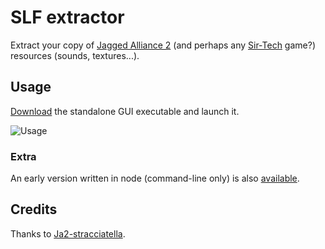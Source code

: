 # SLF extractor

Extract your copy of [Jagged Alliance 2](https://it.wikipedia.org/wiki/Jagged_Alliance_2) (and perhaps any [Sir-Tech](https://en.wikipedia.org/wiki/Sir-Tech) game?) resources (sounds, textures...).

## Usage

[Download](#) the standalone GUI executable and launch it.

![Usage](slf-extractor.gif)

### Extra

An early version written in node (command-line only) is also [available](#).

## Credits

Thanks to [Ja2-stracciatella](https://github.com/ja2-stracciatella).

